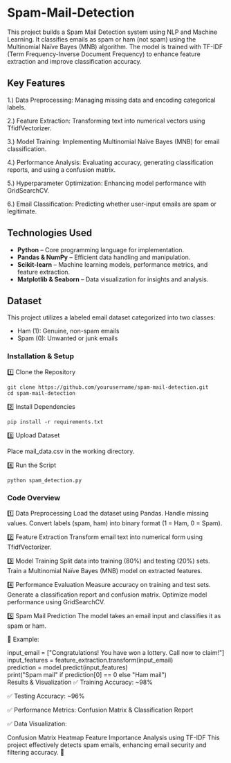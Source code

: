# Spam-Mail-Detection
This project builds a Spam Mail Detection system using NLP and Machine Learning. It classifies emails as spam or ham (not spam) using the Multinomial Naïve Bayes (MNB) algorithm. The model is trained with TF-IDF (Term Frequency-Inverse Document Frequency) to enhance feature extraction and improve classification accuracy.



## **Key Features**

1.) Data Preprocessing: Managing missing data and encoding categorical labels.

2.) Feature Extraction: Transforming text into numerical vectors using TfidfVectorizer.

3.) Model Training: Implementing Multinomial Naïve Bayes (MNB) for email classification.

4.) Performance Analysis: Evaluating accuracy, generating classification reports, and using a confusion matrix.

5.) Hyperparameter Optimization: Enhancing model performance with GridSearchCV.

6.) Email Classification: Predicting whether user-input emails are spam or legitimate.

## **Technologies Used**  

- **Python** – Core programming language for implementation.  
- **Pandas & NumPy** – Efficient data handling and manipulation.  
- **Scikit-learn** – Machine learning models, performance metrics, and feature extraction.  
- **Matplotlib & Seaborn** – Data visualization for insights and analysis.

## **Dataset**
This project utilizes a labeled email dataset categorized into two classes:

- Ham (1): Genuine, non-spam emails
- Spam (0): Unwanted or junk emails

### **Installation & Setup**
1️⃣ Clone the Repository
```
git clone https://github.com/yourusername/spam-mail-detection.git  
cd spam-mail-detection
```
2️⃣ Install Dependencies
```
pip install -r requirements.txt
```
3️⃣ Upload Dataset

Place mail_data.csv in the working directory.

4️⃣ Run the Script
```
python spam_detection.py
```

### **Code Overview**
1️⃣ Data Preprocessing
Load the dataset using Pandas.
Handle missing values.
Convert labels (spam, ham) into binary format (1 = Ham, 0 = Spam).

2️⃣ Feature Extraction
Transform email text into numerical form using TfidfVectorizer.

3️⃣ Model Training
Split data into training (80%) and testing (20%) sets.
Train a Multinomial Naïve Bayes (MNB) model on extracted features.

4️⃣ Performance Evaluation
Measure accuracy on training and test sets.
Generate a classification report and confusion matrix.
Optimize model performance using GridSearchCV.

5️⃣ Spam Mail Prediction
The model takes an email input and classifies it as spam or ham.

🔹 Example:

input_email = ["Congratulations! You have won a lottery. Call now to claim!"]  
input_features = feature_extraction.transform(input_email)  
prediction = model.predict(input_features)  
print("Spam mail" if prediction[0] == 0 else "Ham mail")  
Results & Visualization
✅ Training Accuracy: ~98%

✅ Testing Accuracy: ~96%

✅ Performance Metrics: Confusion Matrix & Classification Report

✅ Data Visualization:

Confusion Matrix Heatmap
Feature Importance Analysis using TF-IDF
This project effectively detects spam emails, enhancing email security and filtering accuracy. 🚀







